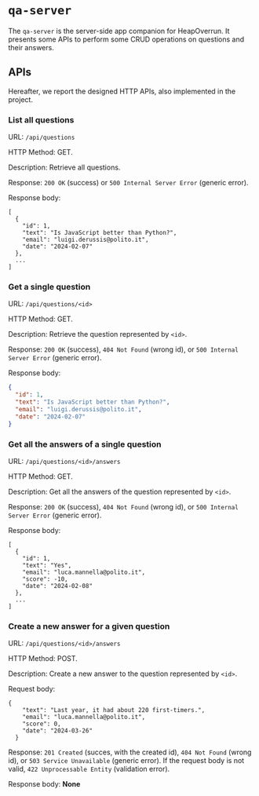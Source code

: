 # `qa-server`

The `qa-server` is the server-side app companion for HeapOverrun. It presents some APIs to perform some CRUD operations on questions and their answers.

## APIs
Hereafter, we report the designed HTTP APIs, also implemented in the project.

### __List all questions__

URL: `/api/questions`

HTTP Method: GET.

Description: Retrieve all questions.

Response: `200 OK` (success) or `500 Internal Server Error` (generic error).

Response body:
```
[
  {
    "id": 1,
    "text": "Is JavaScript better than Python?",
    "email": "luigi.derussis@polito.it",
    "date": "2024-02-07"
  },
  ...
]
```

### __Get a single question__

URL: `/api/questions/<id>`

HTTP Method: GET.

Description: Retrieve the question represented by `<id>`.

Response: `200 OK` (success), `404 Not Found` (wrong id), or `500 Internal Server Error` (generic error).

Response body:
```json  
{
  "id": 1,
  "text": "Is JavaScript better than Python?",
  "email": "luigi.derussis@polito.it",
  "date": "2024-02-07"
} 
```

### __Get all the answers of a single question__

URL: `/api/questions/<id>/answers`

HTTP Method: GET.

Description: Get all the answers of the question represented by `<id>`.

Response: `200 OK` (success), `404 Not Found` (wrong id), or `500 Internal Server Error` (generic error).

Response body:
```
[
  {
    "id": 1,
    "text": "Yes",
    "email": "luca.mannella@polito.it",
    "score": -10,
    "date": "2024-02-08"
  },
  ...
]
```

### __Create a new answer for a given question__

URL: `/api/questions/<id>/answers`

HTTP Method: POST.

Description: Create a new answer to the question represented by `<id>`.

Request body:
```
{
    "text": "Last year, it had about 220 first-timers.",
    "email": "luca.mannella@polito.it",
    "score": 0,
    "date": "2024-03-26"
  }
```

Response: `201 Created` (succes, with the created id), `404 Not Found` (wrong id), or `503 Service Unavailable` (generic error). If the request body is not valid, `422 Unprocessable Entity` (validation error).

Response body: __None__